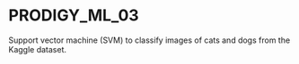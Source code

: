 # PRODIGY_ML_03
Support vector machine (SVM) to classify images of cats and dogs from the Kaggle dataset.
